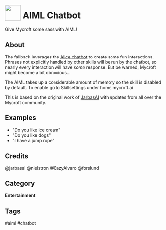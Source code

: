 # <img src='https://raw.githack.com/FortAwesome/Font-Awesome/master/svgs/solid/robot.svg' card_color='#40DBB0' width='50' height='50' style='vertical-align:bottom'/> AIML Chatbot
 
Give Mycroft some sass with AIML!

## About 
The fallback leverages the [Alice chatbot](https://www.chatbots.org/chatbot/a.l.i.c.e/) to create some fun interactions.  Phrases not explicitly handled by other skills will be run by the chatbot, so nearly every interaction will have _some_ response.  But be warned, Mycroft might become a bit obnoxious...

The AIML takes up a considerable amount of memory so the skill is disabled by default. To enable go to Skillsettings under home.mycroft.ai

This is based on the original work of [JarbasAI](https://github.com/JarbasAI) with updates from all over the Mycroft community.

## Examples 
* "Do you like ice cream"
* "Do you like dogs"
* "I have a jump rope"

## Credits 
@jarbasal
@nielstron
@EazyAlvaro
@forslund

## Category
**Entertainment**

## Tags
#aiml
#chatbot
